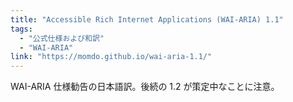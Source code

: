 ```yaml
---
title: "Accessible Rich Internet Applications (WAI-ARIA) 1.1"
tags:
  - "公式仕様および和訳"
  - "WAI-ARIA"
link: "https://momdo.github.io/wai-aria-1.1/"
---
```


WAI-ARIA 仕様勧告の日本語訳。後続の 1.2 が策定中なことに注意。
